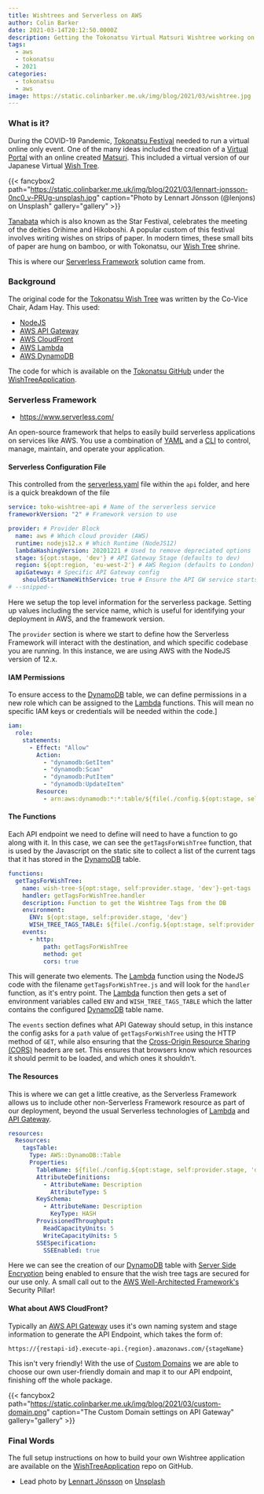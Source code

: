 ```yaml
---
title: Wishtrees and Serverless on AWS
author: Colin Barker
date: 2021-03-14T20:12:50.0000Z
description: Getting the Tokonatsu Virtual Matsuri Wishtree working on AWS
tags:
  - aws
  - tokonatsu
  - 2021
categories:
  - tokonatsu
  - aws
image: https://static.colinbarker.me.uk/img/blog/2021/03/wishtree.jpg
---
```


### What is it?

During the COVID-19 Pandemic, [Tokonatsu Festival](https://www.tokonatsu.org.uk)
needed to run a virtual online only event. One of the many ideas included the
creation of a [Virtual Portal](https://www.tokonatsu.org.uk/2020/) with an
online created [Matsuri](https://en.wikipedia.org/wiki/Japanese_festivals). This
included a virtual version of our Japanese Virtual [Wish Tree](https://en.wikipedia.org/wiki/Wish_tree).

{{< fancybox2 path="https://static.colinbarker.me.uk/img/blog/2021/03/lennart-jonsson-0nc0_v-PRUg-unsplash.jpg" caption="Photo by Lennart Jönsson (@lenjons) on Unsplash" gallery="gallery" >}}

[Tanabata](https://en.wikipedia.org/wiki/Tanabata) which is also known as the
Star Festival, celebrates the meeting of the deities Orihime and Hikoboshi. A
popular custom of this festival involves writing wishes on strips of paper. In
modern times, these small bits of paper are hung on bamboo, or with Tokonatsu,
our [Wish Tree](https://en.wikipedia.org/wiki/Wish_tree) shrine.

This is where our [Serverless Framework](https://www.serverless.com/) solution
came from.

### Background

The original code for the [Tokonatsu Wish Tree](https://www.tokonatsu.org.uk/2020/wishtree/)
was written by the Co-Vice Chair, Adam Hay. This used:

- [NodeJS](https://nodejs.org/en/)
- [AWS API Gateway](https://aws.amazon.com/api-gateway/)
- [AWS CloudFront](https://aws.amazon.com/cloudfront/)
- [AWS Lambda](https://aws.amazon.com/lambda/)
- [AWS DynamoDB](https://aws.amazon.com/dynamodb/)

The code for which is available on the [Tokonatsu GitHub](https://github.com/TokonatsuFestival)
under the [WishTreeApplication](https://github.com/TokonatsuFestival/WishTreeApplication).

### Serverless Framework

- https://www.serverless.com/

An open-source framework that helps to easily build serverless applications on
services like AWS. You use a combination of [YAML](https://en.wikipedia.org/wiki/YAML)
and a [CLI](https://en.wikipedia.org/wiki/Command-line_interface) to control,
manage, maintain, and operate your application.

#### Serverless Configuration File

This controlled from the [serverless.yaml](https://github.com/TokonatsuFestival/WishTreeApplication/blob/main/api/serverless.yml)
file within the `api` folder, and here is a quick breakdown of the file

```yaml
service: toko-wishtree-api # Name of the serverless service
frameworkVersion: "2" # Framework version to use

provider: # Provider Block
  name: aws # Which cloud provider (AWS)
  runtime: nodejs12.x # Which Runtime (NodeJS12)
  lambdaHashingVersion: 20201221 # Used to remove depreciated options
  stage: ${opt:stage, 'dev'} # API Gateway Stage (defaults to dev)
  region: ${opt:region, 'eu-west-2'} # AWS Region (defaults to London)
  apiGateway: # Specific API Gateway config
    shouldStartNameWithService: true # Ensure the API GW service starts with this
# --snipped--
```

Here we setup the top level information for the serverless package. Setting up
values including the service name, which is useful for identifying your
deployment in AWS, and the framework version.

The `provider` section is where we start to define how the Serverless Framework
will interact with the destination, and which specific codebase you are running.
In this instance, we are using AWS with the NodeJS version of 12.x.

#### IAM Permissions

To ensure access to the [DynamoDB](https://aws.amazon.com/dynamodb/) table,
we can define permissions in a new role which can be assigned to the [Lambda](https://aws.amazon.com/lambda/)
functions. This will mean no specific IAM keys or credentials will be needed
within the code.]

```yaml
iam:
  role:
    statements:
      - Effect: "Allow"
        Action:
          - "dynamodb:GetItem"
          - "dynamodb:Scan"
          - "dynamodb:PutItem"
          - "dynamodb:UpdateItem"
        Resource:
          - arn:aws:dynamodb:*:*:table/${file(./config.${opt:stage, self:provider.stage, 'dev'}.json):WISH_TREE_TAGS_TABLE}
```

#### The Functions

Each API endpoint we need to define will need to have a function to go along
with it. In this case, we can see the `getTagsForWishTree` function, that is
used by the Javascript on the static site to collect a list of the current tags
that it has stored in the [DynamoDB](https://aws.amazon.com/dynamodb/) table.

```yaml
functions:
  getTagsForWishTree:
    name: wish-tree-${opt:stage, self:provider.stage, 'dev'}-get-tags
    handler: getTagsForWishTree.handler
    description: Function to get the Wishtree Tags from the DB
    environment:
      ENV: ${opt:stage, self:provider.stage, 'dev'}
      WISH_TREE_TAGS_TABLE: ${file(./config.${opt:stage, self:provider.stage, 'dev'}.json):WISH_TREE_TAGS_TABLE}
    events:
      - http:
          path: getTagsForWishTree
          method: get
          cors: true
```

This will generate two elements. The [Lambda](https://aws.amazon.com/lambda/)
function using the NodeJS code with the filename `getTagsForWishTree.js` and
will look for the `handler` function, as it's entry point. The [Lambda](https://aws.amazon.com/lambda/)
function then gets a set of environment variables called `ENV` and `WISH_TREE_TAGS_TABLE`
which the latter contains the configured [DynamoDB](https://aws.amazon.com/dynamodb/)
table name.

The `events` section defines what API Gateway should setup, in this instance the
config asks for a `path` value of `getTagsForWishTree` using the HTTP method of
`GET`, while also ensuring that the [Cross-Origin Resource Sharing (CORS)](https://developer.mozilla.org/en-US/docs/Web/HTTP/CORS)
headers are set. This ensures that browsers know which resources it should
permit to be loaded, and which ones it shouldn't.

#### The Resources

This is where we can get a little creative, as the Serverless Framework allows
us to include other non-Serverless Framework resource as part of our deployment,
beyond the usual Serverless technologies of [Lambda](https://aws.amazon.com/lambda/)
and [API Gateway](https://aws.amazon.com/api-gateway/).

```yaml
resources:
  Resources:
    tagsTable:
      Type: AWS::DynamoDB::Table
      Properties:
        TableName: ${file(./config.${opt:stage, self:provider.stage, 'dev'}.json):WISH_TREE_TAGS_TABLE}
        AttributeDefinitions:
          - AttributeName: Description
            AttributeType: S
        KeySchema:
          - AttributeName: Description
            KeyType: HASH
        ProvisionedThroughput:
          ReadCapacityUnits: 5
          WriteCapacityUnits: 5
        SSESpecification:
          SSEEnabled: true
```

Here we can see the creation of our [DynamoDB](https://aws.amazon.com/dynamodb/)
table with [Server Side Encryption](https://docs.aws.amazon.com/dynamodb-encryption-client/latest/devguide/client-server-side.html)
being enabled to ensure that the wish tree tags are secured for our use only. A
small call out to the [AWS Well-Architected Framework's](https://aws.amazon.com/architecture/well-architected/)
Security Pillar!

#### What about AWS CloudFront?

Typically an [AWS API Gateway](https://aws.amazon.com/api-gateway/) uses it's
own naming system and stage information to generate the API Endpoint, which
takes the form of:

```
https://{restapi-id}.execute-api.{region}.amazonaws.com/{stageName}
```

This isn't very friendly! With the use of [Custom Domains](https://docs.aws.amazon.com/apigateway/latest/developerguide/how-to-custom-domains.html#edge-optimized-custom-domain-names)
we are able to choose our own user-friendly domain and map it to our API
endpoint, finishing off the whole package.

{{< fancybox2 path="https://static.colinbarker.me.uk/img/blog/2021/03/custom-domain.png" caption="The Custom Domain settings on API Gateway" gallery="gallery" >}}

### Final Words

The full setup instructions on how to build your own Wishtree application are
available on the [WishTreeApplication](https://github.com/TokonatsuFestival/WishTreeApplication)
repo on GitHub.

- Lead photo by [Lennart Jönsson](https://unsplash.com/@lenjons?utm_source=unsplash&utm_medium=referral&utm_content=creditCopyText) on [Unsplash](https://unsplash.com/s/photos/japan-wish?utm_source=unsplash&utm_medium=referral&utm_content=creditCopyText)
